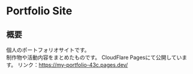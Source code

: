 # Portfolio Site

## 概要
個人のポートフォリオサイトです。  
制作物や活動内容をまとめたものです。
CloudFlare Pagesにて公開しています。
リンク：https://my-portfolio-43c.pages.dev/
